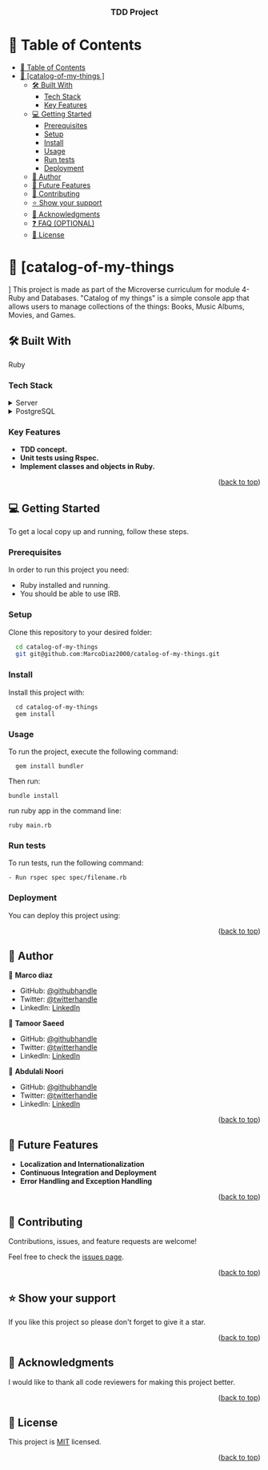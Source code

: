 <a name="readme-top"></a>

<div align="center">


  <h3><b>TDD Project

</b></h3>

</div>


# 📗 Table of Contents


- [📗 Table of Contents](#-table-of-contents)
- [📖 \[catalog-of-my-things
\] ](#-catalog-of-my-things
)
  - [🛠 Built With ](#-built-with-)
    - [Tech Stack ](#tech-stack-)
    - [Key Features ](#key-features-)
  - [💻 Getting Started ](#-getting-started-)
    - [Prerequisites](#prerequisites)
    - [Setup](#setup)
    - [Install](#install)
    - [Usage](#usage)
    - [Run tests](#run-tests)
    - [Deployment](#deployment)
  - [👥 Author ](#-author-)
  - [🔭 Future Features ](#-future-features-)
  - [🤝 Contributing ](#-contributing-)
  - [⭐️ Show your support ](#️-show-your-support-)
  - [🙏 Acknowledgments ](#-acknowledgments-)
  - [❓ FAQ (OPTIONAL) ](#-faq-optional-)
  - [📝 License ](#-license-)


# 📖 [catalog-of-my-things
] <a name="about-project"></a>
This project is made as part of the Microverse curriculum for module 4- Ruby and Databases. "Catalog of my things" is a simple console app that allows users to manage collections of the things: Books, Music Albums, Movies, and Games.
## 🛠 Built With <a name="built-with"></a>
Ruby

### Tech Stack <a name="tech-stack"></a>

<details>
  <summary>Server</summary>
  <ul>
    <li><a https://www.ruby-lang.org/en/>Ruby</a></li>
  </ul>
</details>

<details>
  <summary>PostgreSQL</summary>
  <ul>
    <li><a>PostgreSQL</a></li>
  </ul>
</details>

### Key Features <a name="key-features"></a>

- **TDD concept.**
- **Unit tests using Rspec.**
- **Implement classes and objects in Ruby.**

<p align="right">(<a href="#readme-top">back to top</a>)</p>

## 💻 Getting Started <a name="getting-started"></a>


To get a local copy up and running, follow these steps.

### Prerequisites

In order to run this project you need:

- Ruby installed and running.
- You should be able to use IRB.


### Setup

Clone this repository to your desired folder:
```sh
  cd catalog-of-my-things
  git git@github.com:MarcoDiaz2000/catalog-of-my-things.git
```


### Install

Install this project with:
```
  cd catalog-of-my-things
  gem install

```

### Usage

To run the project, execute the following command:

```
  gem install bundler

```
Then run:
```
bundle install
```

run ruby app in the command line:
```
ruby main.rb
```


### Run tests

To run tests, run the following command:
```
- Run rspec spec spec/filename.rb
```
### Deployment

You can deploy this project using:


<p align="right">(<a href="#readme-top">back to top</a>)</p>


## 👥 Author <a name="authors"></a>

👤 **Marco diaz**

- GitHub: [@githubhandle]()
- Twitter: [@twitterhandle]()
- LinkedIn: [LinkedIn]()

👤 **Tamoor Saeed**

- GitHub: [@githubhandle](https://github.com/tamoorsaeed22)
- Twitter: [@twitterhandle](https://www.linkedin.com/in/tamoor-saeed-58912a233/)
- LinkedIn: [LinkedIn](https://www.linkedin.com/in/tamoorsaeed/)

👤 **Abdulali Noori**

- GitHub: [@githubhandle]()
- Twitter: [@twitterhandle]()
- LinkedIn: [LinkedIn]()


<p align="right">(<a href="#readme-top">back to top</a>)</p>


## 🔭 Future Features <a name="future-features"></a>

-  **Localization and Internationalization**
-  **Continuous Integration and Deployment**
-  **Error Handling and Exception Handling**

<p align="right">(<a href="#readme-top">back to top</a>)</p>


## 🤝 Contributing <a name="contributing"></a>

Contributions, issues, and feature requests are welcome!

Feel free to check the [issues page](../../issues/).

<p align="right">(<a href="#readme-top">back to top</a>)</p>


## ⭐️ Show your support <a name="support"></a>


If you like this project so please don't forget to give it a star.

<p align="right">(<a href="#readme-top">back to top</a>)</p>


## 🙏 Acknowledgments <a name="acknowledgements"></a>

I would like to thank all code reviewers for making this project better.

<p align="right">(<a href="#readme-top">back to top</a>)</p>



## 📝 License <a name="license"></a>
This project is [MIT](LICENSE) licensed.


<p align="right">(<a href="#readme-top">back to top</a>)</p>